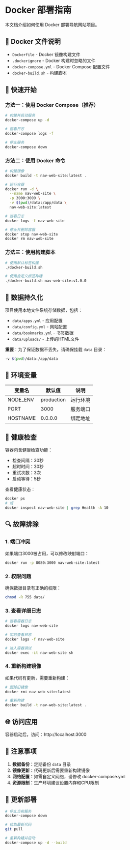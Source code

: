 # Docker 部署指南

本文档介绍如何使用 Docker 部署导航网站项目。

## 🐳 Docker 文件说明

- `Dockerfile` - Docker 镜像构建文件
- `.dockerignore` - Docker 构建时忽略的文件
- `docker-compose.yml` - Docker Compose 配置文件
- `docker-build.sh` - 构建脚本

## 🚀 快速开始

### 方法一：使用 Docker Compose（推荐）

```bash
# 构建并启动服务
docker-compose up -d

# 查看日志
docker-compose logs -f

# 停止服务
docker-compose down
```

### 方法二：使用 Docker 命令

```bash
# 构建镜像
docker build -t nav-web-site:latest .

# 运行容器
docker run -d \
  --name nav-web-site \
  -p 3000:3000 \
  -v $(pwd)/data:/app/data \
  nav-web-site:latest

# 查看日志
docker logs -f nav-web-site

# 停止并删除容器
docker stop nav-web-site
docker rm nav-web-site
```

### 方法三：使用构建脚本

```bash
# 使用默认标签构建
./docker-build.sh

# 使用自定义标签构建
./docker-build.sh nav-web-site:v1.0.0
```

## 📁 数据持久化

项目使用本地文件系统存储数据，包括：

- `data/apps.yml` - 应用配置
- `data/config.yml` - 网站配置
- `data/bookmarks.yml` - 书签数据
- `data/uploads/` - 上传的HTML文件

**重要**：为了保证数据不丢失，请确保挂载 `data` 目录：

```bash
-v $(pwd)/data:/app/data
```

## 🔧 环境变量

| 变量名 | 默认值 | 说明 |
|--------|--------|------|
| NODE_ENV | production | 运行环境 |
| PORT | 3000 | 服务端口 |
| HOSTNAME | 0.0.0.0 | 绑定地址 |

## 🏥 健康检查

容器包含健康检查功能：

- 检查间隔：30秒
- 超时时间：30秒
- 重试次数：3次
- 启动等待：5秒

查看健康状态：

```bash
docker ps
# 或
docker inspect nav-web-site | grep Health -A 10
```

## 🔍 故障排除

### 1. 端口冲突

如果端口3000被占用，可以修改映射端口：

```bash
docker run -p 8080:3000 nav-web-site:latest
```

### 2. 权限问题

确保数据目录有正确的权限：

```bash
chmod -R 755 data/
```

### 3. 查看详细日志

```bash
# 查看容器日志
docker logs nav-web-site

# 实时查看日志
docker logs -f nav-web-site

# 进入容器调试
docker exec -it nav-web-site sh
```

### 4. 重新构建镜像

如果代码有更新，需要重新构建：

```bash
# 删除旧镜像
docker rmi nav-web-site:latest

# 重新构建
docker build -t nav-web-site:latest .
```

## 🌐 访问应用

容器启动后，访问：http://localhost:3000

## 📝 注意事项

1. **数据备份**：定期备份 `data` 目录
2. **镜像更新**：代码更新后需要重新构建镜像
3. **网络配置**：如需自定义网络，请修改 docker-compose.yml
4. **资源限制**：生产环境建议设置内存和CPU限制

## 🔄 更新部署

```bash
# 停止当前服务
docker-compose down

# 拉取最新代码
git pull

# 重新构建并启动
docker-compose up -d --build
```
